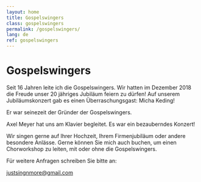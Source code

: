 ```yaml
---
layout: home
title: Gospelswingers
class: gospelswingers
permalink: /gospelswingers/
lang: de
ref: gospelswingers
---
```



# Gospelswingers
Seit 16 Jahren leite ich die Gospelswingers. Wir hatten im Dezember 2018 die Freude unser 20 jähriges Jubiläum feiern zu dürfen! Auf unserem Jubiläumskonzert gab es einen Überraschungsgast: Micha Keding!

Er war seinezeit der Gründer der Gospelswingers.

Axel Meyer hat uns am Klavier begleitet. Es war ein bezauberndes Konzert!



Wir singen gerne auf Ihrer Hochzeit, Ihrem Firmenjubiläum oder andere besondere Anlässe. Gerne können Sie mich auch buchen, um einen Chorworkshop zu leiten, mit oder ohne die Gospelswingers.

 

Für weitere Anfragen schreiben Sie bitte an:

justsingnmore@gmail.com